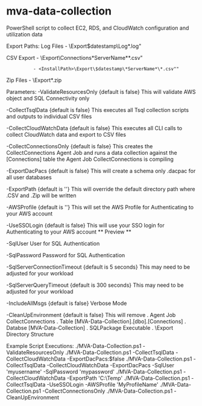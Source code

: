 # mva-data-collection
PowerShell script to collect EC2, RDS, and CloudWatch configuration and utilization data

 Export Paths:
   Log Files  - <InstallPath>\Export\$datestamp\Log\*.log"

   CSV Export - <InstallPath>\Export\Connections\*ServerName*\*.csv"

              - <InstallPath>\Export\$datestamp\*ServerName*\*.csv""
              
   Zip Files  - <InstallPath>\Export\*.zip

 Parameters:
   -ValidateResourcesOnly {default is false}
     This will validate AWS object and SQL Connectivity only

   -CollectTsqlData {default is false}
     This executes all Tsql collection scripts and outputs to individual CSV files

   -CollectCloudWatchData {default is false}
     This executes all CLI calls to collect CloudWatch data and export to CSV files

   -CollectConnectionsOnly {default is false}
     This creates the CollectConnections Agent Job and runs a data collection against the 
     [Connections] table the Agent Job CollectConnections is compiling

   -ExportDacPacs {default is false}
     This will create a schema only .dacpac for all user databases

   -ExportPath {default is ''}
     This will override the default directory path where .CSV and .Zip will be written

   -AWSProfile {default is ''}
     This will set the AWS Profile for Authenticating to your AWS account

   -UseSSOLogin {default is false}
     This will use your SSO login for Authenticating to your AWS account ** Preview **

   -SqlUser
     User for SQL Authentication

   -SqlPassword
     Password for SQL Authentication

   -SqlServerConnectionTimeout {default is 5 seconds}
     This may need to be adjusted for your workload

   -SqlServerQueryTimeout {default is 300 seconds}
     This may need to be adjusted for your workload

   -IncludeAllMsgs {default is false}
     Verbose Mode

   -CleanUpEnvironment {default is false}
     This will remove
         . Agent Job CollectConnections
         . Table [MVA-Data-Collection].[dbo].[Connections]
         . Databse [MVA-Data-Collection]
         . SQLPackage Executable
         . <InstallPath>\Export Directory Structure

 Example Script Executions:
   ./MVA-Data-Collection.ps1 -ValidateResourcesOnly
   ./MVA-Data-Collection.ps1 -CollectTsqlData -CollectCloudWatchData -ExportDacPacs:$false
   ./MVA-Data-Collection.ps1 -CollectTsqlData -CollectCloudWatchData -ExportDacPacs -SqlUser 'myusername' -SqlPassword 'mypassword'
   ./MVA-Data-Collection.ps1 -CollectCloudWatchData -ExportPath 'C:\Temp\'
   ./MVA-Data-Collection.ps1 -CollectTsqlData -UseSSOLogin -AWSProfile 'MyProfileName'
   ./MVA-Data-Collection.ps1 -CollectConnectionsOnly 
   ./MVA-Data-Collection.ps1 -CleanUpEnvironment 
 